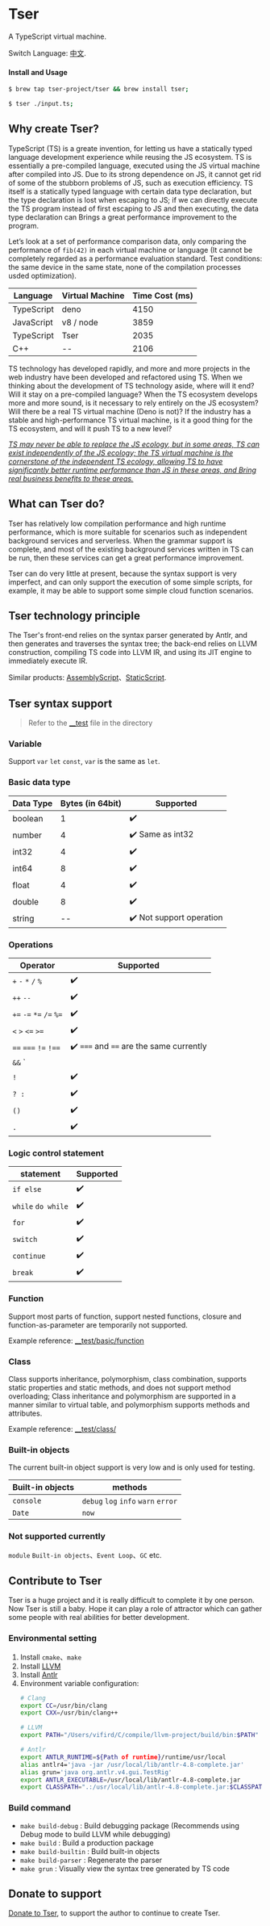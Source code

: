 # Tser
A TypeScript virtual machine.

Switch Language: [中文](./README_zh.md).

#### Install and Usage
```bash
$ brew tap tser-project/tser && brew install tser;

$ tser ./input.ts;
```

## Why create Tser?
TypeScript (TS) is a greate invention, for letting us have a statically typed language development experience while reusing the JS ecosystem.
TS is essentially a pre-compiled language, executed using the JS virtual machine after compiled into JS. Due to its strong dependence on JS, it cannot get rid of some of the stubborn problems of JS, such as execution efficiency. TS itself is a statically typed language with certain data type declaration, but the type declaration is lost when escaping to JS; if we can directly execute the TS program instead of first escaping to JS and then executing, the data type declaration can Brings a great performance improvement to the program.

Let’s look at a set of performance comparison data, only comparing the performance of `fib(42)` in each virtual machine or language (It cannot be completely regarded as a performance evaluation standard. Test conditions: the same device in the same state, none of the compilation processes usded optimization).


| Language         | Virtual Machine  | Time Cost (ms)     |
| ----             | ----             | ----               |
| TypeScript       | deno             | 4150               |
| JavaScript       | v8 / node        | 3859               |
| TypeScript       | Tser             | 2035               |
| C++              | --               | 2106               |


TS technology has developed rapidly, and more and more projects in the web industry have been developed and refactored using TS. When we thinking about the development of TS technology aside, where will it end? Will it stay on a pre-compiled language? When the TS ecosystem develops more and more sound, is it necessary to rely entirely on the JS ecosystem? Will there be a real TS virtual machine (Deno is not)? If the industry has a stable and high-performance TS virtual machine, is it a good thing for the TS ecosystem, and will it push TS to a new level?


*<u>TS may never be able to replace the JS ecology, but in some areas, TS can exist independently of the JS ecology; the TS virtual machine is the cornerstone of the independent TS ecology, allowing TS to have significantly better runtime performance than JS in these areas, and Bring real business benefits to these areas.</u>*

## What can Tser do? 
Tser has relatively low compilation performance and high runtime performance, which is more suitable for scenarios such as independent background services and serverless. When the grammar support is complete, and most of the existing background services written in TS can be run, then these services can get a great performance improvement.

Tser can do very little at present, because the syntax support is very imperfect, and can only support the execution of some simple scripts, for example, it may be able to support some simple cloud function scenarios.

## Tser technology principle
The Tser's front-end relies on the syntax parser generated by Antlr, and then generates and traverses the syntax tree; the back-end relies on LLVM construction, compiling TS code into LLVM IR, and using its JIT engine to immediately execute IR.

Similar products: [AssemblyScript](https://www.assemblyscript.org/)、[StaticScript](https://github.com/ovr/StaticScript).

## Tser syntax support
> Refer to the [__test](./__test/) file in the directory

### Variable
Support `var` `let` `const`, `var` is the same as `let`.

### Basic data type
| Data Type        | Bytes (in 64bit)         | Supported       |
| ----             | ----                     | ----            |
| boolean          | 1                        | ✔️               |
| number           | 4                        | ✔️ Same as int32        |
| int32            | 4                        | ✔️               |
| int64            | 8                        | ✔️               |
| float            | 4                        | ✔️               |
| double           | 8                        | ✔️               |
| string           | --                       | ✔️ Not support operation     |

### Operations
| Operator                  | Supported               |
| ----                      | ----                    |
| `+` `-` `*` `/` `%`       | ✔️                       |
| `++` `--`                 | ✔️                       | 
| `+=` `-=` `*=` `/=` `%=`  | ✔️                       |
| `<` `>` `<=` `>=`         | ✔️                       |
| `==` `===` `!=` `!==`     | ✔️ `===` and `==` are the same currently |
| `&&` `||`                 | ✔️                       |
| `!`                       | ✔️                       |
| `? :`                     | ✔️                       |
| `()`                      | ✔️                       |
| `.`                       | ✔️                       |

### Logic control statement
| statement                 | Supported                |
| ----                      | ----                    |
| `if else`                 | ✔️                       |
| `while` `do while`        | ✔️                       | 
| `for`                     | ✔️                       |
| `switch`                  | ✔️                       |
| `continue`                | ✔️                       |
| `break`                   | ✔️                       |

### Function
Support most parts of function, support nested functions, closure and function-as-parameter are temporarily not supported.

Example reference: [__test/basic/function](./__test/basic/7_function.ts)

### Class
Class supports inheritance, polymorphism, class combination, supports static properties and static methods, and does not support method overloading; Class inheritance and polymorphism are supported in a manner similar to virtual table, and polymorphism supports methods and attributes.

Example reference: [__test/class/](./__test/class/)

### Built-in objects
The current built-in object support is very low and is only used for testing.

| Built-in objects          | methods                              |
| ----                      | ----                                 |
| `console`                 | `debug` `log` `info` `warn` `error`  |
| `Date`                    | `now`                                | 

### Not supported currently
`module` `Built-in objects`、`Event Loop`、`GC` etc.

## Contribute to Tser
Tser is a huge project and it is really difficult to complete it by one person. Now Tser is still a baby. Hope it can play a role of attractor which can gather some people with real abilities for better development.

### Environmental setting
1. Install `cmake`、`make`
2. Install [LLVM](http://clang.llvm.org/get_started.html) 
3. Install [Antlr](https://www.antlr.org/download/)
4. Environment variable configuration: 
    ```bash
    # Clang
    export CC=/usr/bin/clang
    export CXX=/usr/bin/clang++

    # LLVM
    export PATH="/Users/vifird/C/compile/llvm-project/build/bin:$PATH"

    # Antlr
    export ANTLR_RUNTIME=${Path of runtime}/runtime/usr/local
    alias antlr4='java -jar /usr/local/lib/antlr-4.8-complete.jar'
    alias grun='java org.antlr.v4.gui.TestRig'
    export ANTLR_EXECUTABLE=/usr/local/lib/antlr-4.8-complete.jar
    export CLASSPATH=".:/usr/local/lib/antlr-4.8-complete.jar:$CLASSPATH"
    ```

### Build command
- `make build-debug` : Build debugging package (Recommends using Debug mode to build LLVM while debugging)
- `make build` : Build a production package
- `make build-builtin` : Build built-in objects
- `make build-parser` : Regenerate the parser
- `make grun` : Visually view the syntax tree generated by TS code

## Donate to support
<a target="_blank" href="https://github.com/lanistor/assets/blob/master/tser/support_tser_zfb_en.jpg">Donate to Tser</a>, to support the author to continue to create Tser.

